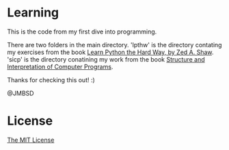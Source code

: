 # Learning
This is the code from my first dive into programming.

There are two folders in the main directory. 'lpthw' is the directory contating
my exercises from the book
[Learn Python the Hard Way, by Zed A. Shaw](http://learnpythonthehardway.org/book/). 'sicp' is the directory conatining my
work from the book [Structure and Interpretation of Computer Programs](https://mitpress.mit.edu/sicp/).

Thanks for checking this out! :)

@JMBSD

# License
[The MIT License](LICENSE)
